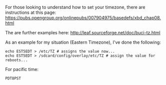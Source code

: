 For those looking to understand how to set your timezone, there are instructions at this page: https://pubs.opengroup.org/onlinepubs/007904975/basedefs/xbd_chap08.html

The are further examples here: http://leaf.sourceforge.net/doc/buci-tz.html

As an example for my situation (Eastern Timezone), I've done the following:
```
echo EST5EDT > /etc/TZ # assigns the value now...
echo EST5EDT > /sdcard/config/overlay/etc/TZ # assign the value for reboots...
```
For pacific time:
```
PDT8PST
```